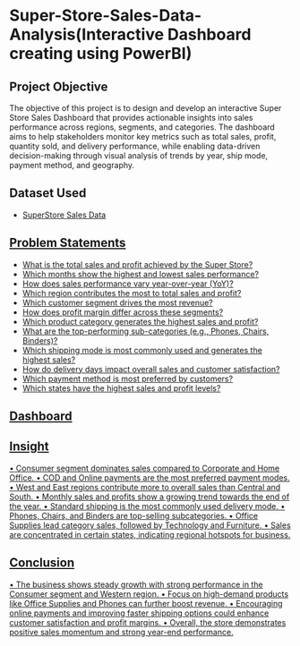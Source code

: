 # Super-Store-Sales-Data-Analysis(Interactive Dashboard creating using PowerBI)
## Project Objective
The objective of this project is to design and develop an interactive Super Store Sales Dashboard that provides actionable insights into sales performance across regions, segments, and categories. The dashboard aims to help stakeholders monitor key metrics such as total sales, profit, quantity sold, and delivery performance, while enabling data-driven decision-making through visual analysis of trends by year, ship mode, payment method, and geography.

## Dataset Used
- <a href="https://github.com/Sayali801/-Sales-Analysis-Dashboard/blob/main/SuperStore%20Sales%20DataSet.xlsx">SuperStore Sales Data

##  Problem Statements
- What is the total sales and profit achieved by the Super Store?
- Which months show the highest and lowest sales performance?
- How does sales performance vary year-over-year (YoY)?
- Which region contributes the most to total sales and profit?
- Which customer segment drives the most revenue?
- How does profit margin differ across these segments?
- Which product category generates the highest sales and profit?
- What are the top-performing sub-categories (e.g., Phones, Chairs, Binders)?
- Which shipping mode is most commonly used and generates the highest sales?
- How do delivery days impact overall sales and customer satisfaction?
- Which payment method is most preferred by customers?
- Which states have the highest sales and profit levels?

## Dashboard

## Insight
•	Consumer segment dominates sales compared to Corporate and Home Office.
•	COD and Online payments are the most preferred payment modes.
•	West and East regions contribute more to overall sales than Central and South.
•	Monthly sales and profits show a growing trend towards the end of the year.
•	Standard shipping is the most commonly used delivery mode.
•	Phones, Chairs, and Binders are top-selling subcategories.
•	Office Supplies lead category sales, followed by Technology and Furniture.
•	Sales are concentrated in certain states, indicating regional hotspots for business.

## Conclusion
•	The business shows steady growth with strong performance in the Consumer segment and Western region.
•	Focus on high-demand products like Office Supplies and Phones can further boost revenue.
•	Encouraging online payments and improving faster shipping options could enhance customer satisfaction and profit margins.
•	Overall, the store demonstrates positive sales momentum and strong year-end performance.

